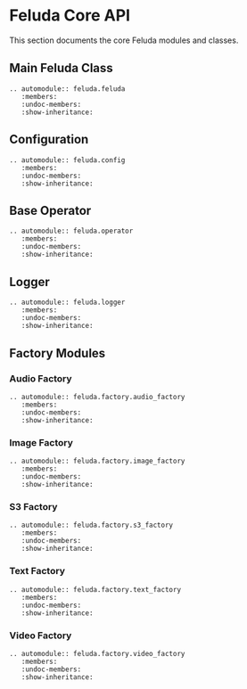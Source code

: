 # Feluda Core API

This section documents the core Feluda modules and classes.

## Main Feluda Class

```{eval-rst}
.. automodule:: feluda.feluda
   :members:
   :undoc-members:
   :show-inheritance:
```

## Configuration

```{eval-rst}
.. automodule:: feluda.config
   :members:
   :undoc-members:
   :show-inheritance:
```

## Base Operator

```{eval-rst}
.. automodule:: feluda.operator
   :members:
   :undoc-members:
   :show-inheritance:
```

## Logger

```{eval-rst}
.. automodule:: feluda.logger
   :members:
   :undoc-members:
   :show-inheritance:
```

## Factory Modules

### Audio Factory

```{eval-rst}
.. automodule:: feluda.factory.audio_factory
   :members:
   :undoc-members:
   :show-inheritance:
```

### Image Factory

```{eval-rst}
.. automodule:: feluda.factory.image_factory
   :members:
   :undoc-members:
   :show-inheritance:
```

### S3 Factory

```{eval-rst}
.. automodule:: feluda.factory.s3_factory
   :members:
   :undoc-members:
   :show-inheritance:
```

### Text Factory

```{eval-rst}
.. automodule:: feluda.factory.text_factory
   :members:
   :undoc-members:
   :show-inheritance:
```

### Video Factory

```{eval-rst}
.. automodule:: feluda.factory.video_factory
   :members:
   :undoc-members:
   :show-inheritance:
```
